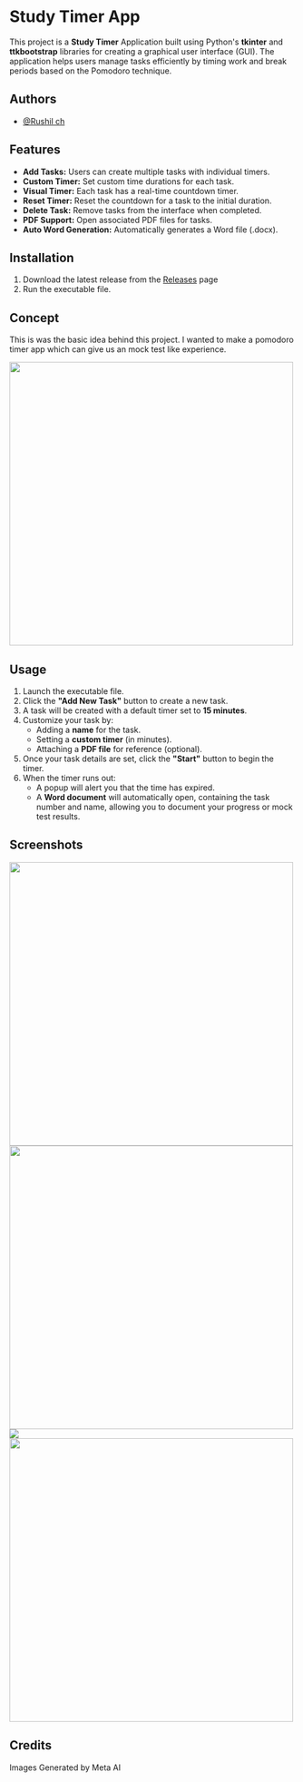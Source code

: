 
# Study Timer App
This project is a **Study Timer** Application built using Python's **tkinter** and **ttkbootstrap** libraries for creating a graphical user interface (GUI). The application helps users manage tasks efficiently by timing work and break periods based on the Pomodoro technique.



## Authors

- [@Rushil ch](https://www.github.com/Rushilch)




## Features

- **Add Tasks:** Users can create multiple tasks with individual timers.
- **Custom Timer:** Set custom time durations for each task.
- **Visual Timer:** Each task has a real-time countdown timer.
- **Reset Timer:** Reset the countdown for a task to the initial duration.
- **Delete Task:** Remove tasks from the interface when completed.
- **PDF Support:** Open associated PDF files for tasks.
- **Auto Word Generation:** Automatically generates a Word file (.docx). 


## Installation

1. Download the latest release from the [Releases](https://github.com/Rushilch/Pomodoro/releases) page
2. Run the executable file.


    
## Concept

This is was the basic idea behind this project. I wanted to make a pomodoro timer app which can give us an mock test like experience.

<img src = "https://github.com/user-attachments/assets/57ab6f8a-55e4-45c0-b978-bbd13aaf0568" width=500>



## Usage

1. Launch the executable file.  
2. Click the **"Add New Task"** button to create a new task.  
3. A task will be created with a default timer set to **15 minutes**.  
4. Customize your task by:  
   - Adding a **name** for the task.  
   - Setting a **custom timer** (in minutes).  
   - Attaching a **PDF file** for reference (optional).  
5. Once your task details are set, click the **"Start"** button to begin the timer.  
6. When the timer runs out:  
   - A popup will alert you that the time has expired.  
   - A **Word document** will automatically open, containing the task number and name, allowing you to document your progress or mock test results.  




## Screenshots

<img src = "https://github.com/user-attachments/assets/4511289a-5bd4-470d-b9ea-3ff7f5797234" width=500>

<img src = "https://github.com/user-attachments/assets/6576b73c-6ce2-4ebf-8620-94607b41ba84" width=500>

<img src = "https://github.com/user-attachments/assets/a29b974a-1a41-4b8c-b66b-516559330950">

<img src = "https://github.com/user-attachments/assets/c07d8725-6d5f-4f40-a101-5e9ad3cbc57a" width=500>

## Credits

Images Generated by Meta AI


